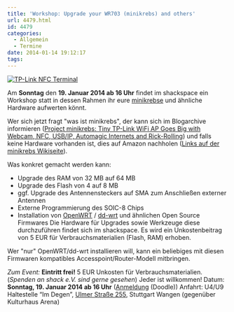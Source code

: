 ```yaml
---
title: 'Workshop: Upgrade your WR703 (minikrebs) and others'
url: 4479.html
id: 4479
categories:
  - Allgemein
  - Termine
date: 2014-01-14 19:12:17
tags:
---
```


[![TP-Link NFC Terminal](https://blog.shackspace.de/wp-content/uploads/2013/01/IMG_20130114_003939-e1358188922575.jpg)](https://blog.shackspace.de/wp-content/uploads/2013/01/IMG_20130114_003939-e1358188922575.jpg)

Am **Sonntag** den **19\. Januar 2014 ab 16 Uhr** findet im shackspace ein Workshop statt in dessen Rahmen ihr eure [minikrebse](https://blog.shackspace.de/wiki/doku.php?id=project:minikrebs) und ähnliche Hardware aufwerten könnt.

Wer sich jetzt fragt "was ist minikrebs", der kann sich im Blogarchive informieren ([Project minikrebs: Tiny TP-Link WiFi AP Goes Big with Webcam, NFC, USB/IP, Automagic Internets and Rick-Rolling](https://blog.shackspace.de/?p=3772 "Permanent Link to Project minikrebs: Tiny TP-Link WiFi AP Goes Big with Webcam, NFC, USB/IP, Automagic Internets and Rick-Rolling")) und falls keine Hardware vorhanden ist, dies auf Amazon nachholen ([Links auf der minikrebs Wikiseite](https://blog.shackspace.de/wiki/doku.php?id=project:minikrebs)).

Was konkret gemacht werden kann:

*   Upgrade des RAM von 32 MB auf 64 MB
*   Upgrade des Flash von 4 auf 8 MB
*   ggf. Upgrade des Antennensteckers auf SMA zum Anschließen externer Antennen
*   Externe Programmierung des SOIC-8 Chips
*   Installation von [OpenWRT](https://openwrt.org/) / [dd-wrt](http://www.dd-wrt.com/site/index) und ähnlichen Open Source Firmwares
Die Hardware für Upgrades sowie Werkzeuge diese durchzuführen findet sich im shackspace.
Es wird ein Unkostenbeitrag von 5 EUR für Verbrauchsmaterialien (Flash, RAM) erhoben.

Wer "nur" OpenWRT/dd-wrt installieren will, kann ein beliebiges mit diesen Firmwaren kompatibles Accesspoint/Router-Modell mitbringen.

_Zum Event:_
**Eintritt frei!** 5 EUR Unkosten für Verbrauchsmaterialien. (_Spenden an shack e.V. sind gerne gesehen_) Jeder ist willkommen!
Datum: **Sonntag, 19\. Januar 2014 ab 16 Uhr** ([Anmeldung](http://doodle.com/fpsxy9uc5f9sbr3u) (Doodle))
Anfahrt: U4/U9 Haltestelle “Im Degen”, [Ulmer Straße 255](https://blog.shackspace.de/?page_id=713), Stuttgart Wangen (gegenüber Kulturhaus Arena)